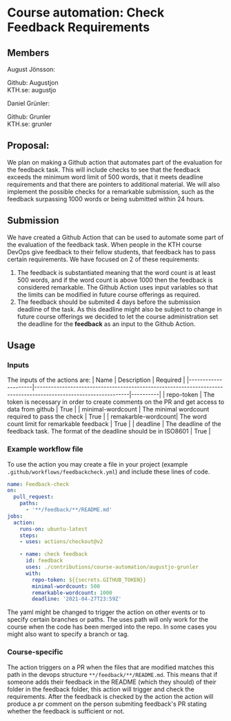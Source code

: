# Course automation: Check Feedback Requirements

## Members
August Jönsson: 

Github: Augustjon  
KTH.se: augustjo

Daniel Grünler:

Github: Grunler  
KTH.se: grunler

## Proposal:
We plan on making a Github action that automates part of the evaluation for the feedback task. 
This will include checks to see that the feedback exceeds the minimum word limit of 500 words, that it meets deadline requirements and that there are pointers to additional material.
We will also implement the possible checks for a remarkable submission, such as the feedback surpassing 1000 words or being submitted within 24 hours.

## Submission

We have created a Github Action that can be used to automate some part of the evaluation of the feedback task. When people in the KTH course DevOps give feedback to their fellow students, that feedback has to pass certain requirements. We have focused on 2 of these requirements: 
1. The feedback is substantiated meaning that the word count is at least 500 words, and if the word count is above 1000 then the feedback is considered remarkable. The Github Action uses input variables so that the limits can be modified in future course offerings as required. 
2. The feedback should be submited 4 days before the submission deadline of the task. As this deadline might also be subject to change in future course offerings we decided to let the course administration set the deadline for the **feedback** as an input to the Github Action.

## Usage
### Inputs
The inputs of the actions are:
| Name                | Description                                                                                                    | Required |
|---------------------|----------------------------------------------------------------------------------------------------------------|----------|
| repo-token          | The token is necessary in order to create comments on the PR and get access to data from github                | True     |
| minimal-wordcount   | The minimal wordcount required to pass the check                                                               | True     |
| remakarble-wordcount| The word count limit for remarkable feedback                                                                   | True     |
| deadline            | The deadline of the feedback task. The format of the deadline should be in ISO8601                             | True     |


###  Example workflow file
To use the action you may create a file in your project (example `.github/workflows/feedbackcheck.yml`) and include these lines of code.
````yml
name: Feedback-check
on: 
  pull_request:
    paths:
      - '**/feedback/**/README.md'
jobs:
  action:
    runs-on: ubuntu-latest
    steps:
    - uses: actions/checkout@v2

    - name: check feedback
      id: feedback
      uses: ./contributions/course-automation/augustjo-grunler
      with:
        repo-token: ${{secrets.GITHUB_TOKEN}}
        minimal-wordcount: 500
        remarkable-wordcount: 1000
        deadline: '2021-04-27T23:59Z'
````

The yaml might be changed to trigger the action on other events or to specify certain branches or paths.
The uses path will only work for the course when the code has been merged into the repo. In some cases you might also want to specify a branch or tag.

### Course-specific
The action triggers on a PR when the files that are modified matches this path in the devops structure `**/feedback/**/README.md`. 
This means that if someone adds their feedback in the README (which they should) of their folder in the feedback folder, this action will trigger and check the requirements. After the feedback is checked by the action the action will produce a pr comment on the person submiting feedback's PR stating whether the feedback is sufficient or not.

